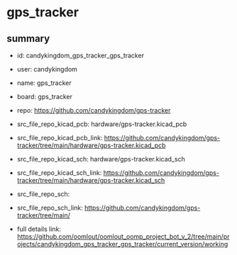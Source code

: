 # gps_tracker
 
## summary 
* id: candykingdom_gps_tracker_gps_tracker
* user: candykingdom
* name: gps_tracker
* board: gps_tracker
* repo: https://github.com/candykingdom/gps-tracker
* src_file_repo_kicad_pcb: hardware/gps-tracker.kicad_pcb
* src_file_repo_kicad_pcb_link: https://github.com/candykingdom/gps-tracker/tree/main/hardware/gps-tracker.kicad_pcb
* src_file_repo_kicad_sch: hardware/gps-tracker.kicad_sch
* src_file_repo_kicad_sch_link: https://github.com/candykingdom/gps-tracker/tree/main/hardware/gps-tracker.kicad_sch

* src_file_repo_sch: 
* src_file_repo_sch_link: https://github.com/candykingdom/gps-tracker/tree/main/
* full details link: https://github.com/oomlout/oomlout_oomp_project_bot_v_2/tree/main/projects/candykingdom_gps_tracker_gps_tracker/current_version/working  






